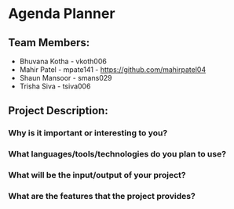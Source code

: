 # Agenda Planner

## Team Members:
- Bhuvana Kotha - vkoth006
- Mahir Patel - mpate141 - https://github.com/mahirpatel04
- Shaun Mansoor - smans029
- Trisha Siva - tsiva006

## Project Description:

### Why is it important or interesting to you?

### What languages/tools/technologies do you plan to use?

### What will be the input/output of your project?

### What are the features that the project provides?
